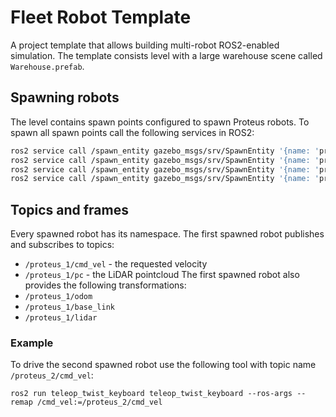 # Fleet Robot Template

A project template that allows building multi-robot ROS2-enabled simulation. The template consists level with a large warehouse scene called `Warehouse.prefab`. 

## Spawning robots

The level contains spawn points configured to spawn Proteus robots.
To spawn all spawn points call the following services in ROS2:

```bash
ros2 service call /spawn_entity gazebo_msgs/srv/SpawnEntity '{name: 'proteus', xml: 'spawnPoint1'}'& \
ros2 service call /spawn_entity gazebo_msgs/srv/SpawnEntity '{name: 'proteus', xml: 'spawnPoint2'}'& \
ros2 service call /spawn_entity gazebo_msgs/srv/SpawnEntity '{name: 'proteus', xml: 'spawnPoint3'}'& \
ros2 service call /spawn_entity gazebo_msgs/srv/SpawnEntity '{name: 'proteus', xml: 'spawnPoint4'}'
```

## Topics and frames

Every spawned robot has its namespace.
The first spawned robot publishes and subscribes to topics:
 - `/proteus_1/cmd_vel` - the requested velocity
 - `/proteus_1/pc` - the LiDAR pointcloud
The first spawned robot also provides the following transformations:
 - `/proteus_1/odom`
 - `/proteus_1/base_link`
 - `/proteus_1/lidar`

### Example
To drive the second spawned robot use the following tool with topic name `/proteus_2/cmd_vel`:
```
ros2 run teleop_twist_keyboard teleop_twist_keyboard --ros-args --remap /cmd_vel:=/proteus_2/cmd_vel
```